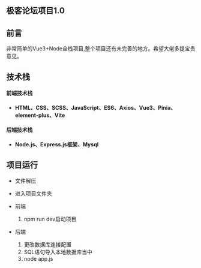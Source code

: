 ## 极客论坛项目1.0

## 前言

非常简单的Vue3+Node全栈项目,整个项目还有未完善的地方。希望大佬多提宝贵意见。

## 技术栈

#### 前端技术栈

-  **HTML、CSS、SCSS、JavaScript、ES6、Axios、Vue3、Pinia、element-plus、Vite**

#### 后端技术栈

- **Node.js、Express.js框架、Mysql**

## 项目运行

- 文件解压

- 进入项目文件夹

- 前端

  1. npm run dev启动项目

- 后端

  1. 更改数据库连接配置
  2. SQL语句导入本地数据库当中
  3. node app.js

  
